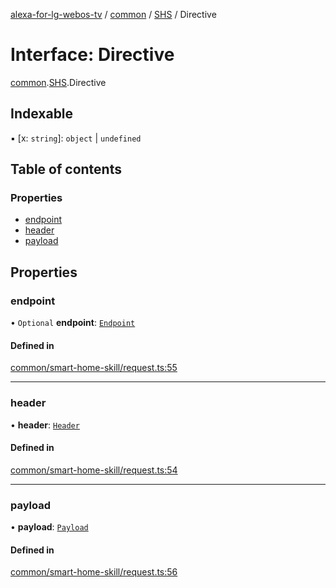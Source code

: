[alexa-for-lg-webos-tv](../README.md) / [common](../modules/common.md) / [SHS](../modules/common.SHS.md) / Directive

# Interface: Directive

[common](../modules/common.md).[SHS](../modules/common.SHS.md).Directive

## Indexable

▪ [x: `string`]: `object` \| `undefined`

## Table of contents

### Properties

- [endpoint](common.SHS.Directive-1.md#endpoint)
- [header](common.SHS.Directive-1.md#header)
- [payload](common.SHS.Directive-1.md#payload)

## Properties

### endpoint

• `Optional` **endpoint**: [`Endpoint`](common.SHS.Directive.Endpoint.md)

#### Defined in

[common/smart-home-skill/request.ts:55](https://github.com/pebender/alexa-for-lg-webos-tv/blob/ed6e832de9301ef89b625820a22ad4e5b6c0e1d9/src/common/smart-home-skill/request.ts#L55)

___

### header

• **header**: [`Header`](common.SHS.Directive.Header-1.md)

#### Defined in

[common/smart-home-skill/request.ts:54](https://github.com/pebender/alexa-for-lg-webos-tv/blob/ed6e832de9301ef89b625820a22ad4e5b6c0e1d9/src/common/smart-home-skill/request.ts#L54)

___

### payload

• **payload**: [`Payload`](common.SHS.Directive.Payload.md)

#### Defined in

[common/smart-home-skill/request.ts:56](https://github.com/pebender/alexa-for-lg-webos-tv/blob/ed6e832de9301ef89b625820a22ad4e5b6c0e1d9/src/common/smart-home-skill/request.ts#L56)
